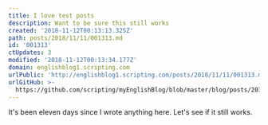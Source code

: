 ```yaml
---
title: I love test posts
description: Want to be sure this still works
created: '2018-11-12T00:13:13.325Z'
path: posts/2018/11/11/001313.md
id: '001313'
ctUpdates: 3
modified: '2018-11-12T00:13:34.177Z'
domain: englishblog1.scripting.com
urlPublic: 'http://englishblog1.scripting.com/posts/2018/11/11/001313.md'
urlGitHub: >-
  https://github.com/scripting/myEnglishBlog/blob/master/blog/posts/2018/11/11/001313.md
---
```

It's been eleven days since I wrote anything here. Let's see if it still works.